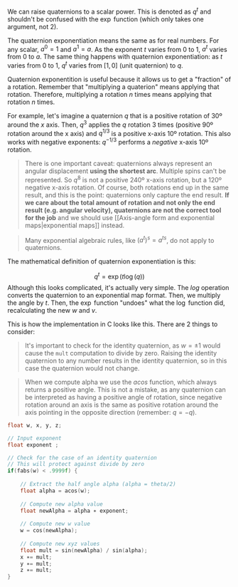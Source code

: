 
We can raise quaternions to a scalar power. This is denoted as $q^t$ and shouldn't be confused with the $\exp$ function (which only takes one argument, not 2).

The quaternion exponentiation means the same as for real numbers. For any scalar, $a^0 = 1$ and $a^1 = a$. As the exponent $t$ varies from 0 to 1, $a^t$ varies from 0 to $a$. The same thing happens with quaternion exponentiation: as $t$ varies from 0 to 1, $q^t$ varies from $[1, 0]$ (unit quaternion) to $q$.

Quaternion exponentition is useful because it allows us to get a "fraction" of a rotation. Remember that "multiplying a quaterion" means applying that rotation. Therefore, multiplying a rotation $n$ times means applying that rotation $n$ times. 

For example, let's imagine a quaternion $q$ that is a positive rotation of 30º around the $x$ axis. Then, $q^3$ applies the $q$ rotation 3 times (positive 90º rotation around the x axis) and $q^{1/3}$ is a positive x-axis 10º rotation. This also works with negative exponents: $q^{-1/3}$ performs a _negative_ x-axis 10º rotation.

>There is one important caveat: quaternions always represent an angular displacement **using the shortest arc**. Multiple spins can't be represented. So $q^8$ is not a positive 240º x-axis rotation, but a 120º negative x-axis rotation. Of course, both rotations end up in the same result, and this is the point: quaternions only capture the end result. **If we care about the total amount of rotation and not only the end result (e.g. angular velocity), quaternions are not the correct tool for the job** and we should use [[Axis-angle form and exponential maps|exponential maps]] instead.

>Many exponential algebraic rules, like $(a^t)^s=a^{ts}$, do not apply to quaternions.

The mathematical definition of quaternion exponentiation is this:

$$q^t = \exp(t \log(q))$$
Although this looks complicated, it's actually very simple. The $log$ operation converts the quaternion to an exponential map format. Then, we multiply the angle by $t$. Then, the $\exp$ function "undoes" what the $\log$ function did, recalculating the new $w$ and $v$.

This is how the implementation in C looks like this. There are 2 things to consider:

>It's important to check for the identity quaternion, as $w=\pm 1$ would cause the `mult` computation to divide by zero. Raising the identity quaternion to any number results in the identity quaternion, so in this case the quaternion would not change.

>When we compute alpha we use the $acos$ function, which always returns a positive angle. This is not a mistake, as any quaternion can be interpreted as having a positive angle of rotation, since negative rotation around an axis is the same as positive rotation around the axis pointing in the opposite direction (remember: $q=-q$).

```c
float w, x, y, z;

// Input exponent
float exponent ;

// Check for the case of an identity quaternion
// This will protect against divide by zero
if(fabs(w) < .9999f) {
	
	// Extract the half angle alpha (alpha = theta/2)
	float alpha = acos(w);
	
	// Compute new alpha value
	float newAlpha = alpha ∗ exponent;
	
	// Compute new w value
	w = cos(newAlpha);
	
	// Compute new xyz values
	float mult = sin(newAlpha) / sin(alpha);
	x ∗= mult;
	y ∗= mult;
	z ∗= mult;
}
```